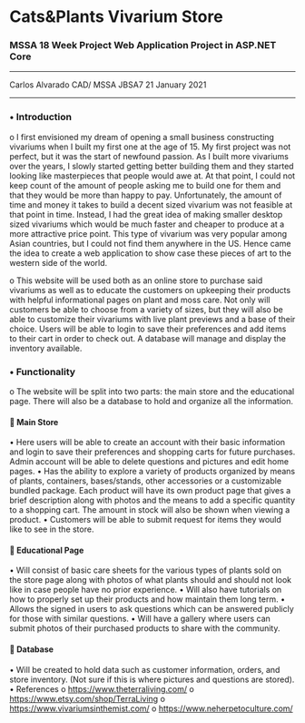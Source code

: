 # Cats&Plants Vivarium Store
### MSSA 18 Week Project Web Application Project in ASP.NET Core

---

Carlos Alvarado
CAD/ MSSA JBSA7
21 January 2021

---

	
### •	Introduction
o	I first envisioned my dream of opening a small business constructing vivariums when I built my first one at the age of 15. My first project was not perfect, but it was the start of newfound passion. As I built more vivariums over the years, I slowly started getting better building them and they started looking like masterpieces that people would awe at. At that point, I could not keep count of the amount of people asking me to build one for them and that they would be more than happy to pay. Unfortunately, the amount of time and money it takes to build a decent sized vivarium was not feasible at that point in time. Instead, I had the great idea of making smaller desktop sized vivariums which would be much faster and cheaper to produce at a more attractive price point. This type of vivarium was very popular among Asian countries, but I could not find them anywhere in the US. Hence came the idea to create a web application to show case these pieces of art to the western side of the world.

o	This website will be used both as an online store to purchase said vivariums as well as to educate the customers on upkeeping their products with helpful informational pages on plant and moss care. Not only will customers be able to choose from a variety of sizes, but they will also be able to customize their vivariums with live plant previews and a base of their choice. Users will be able to login to save their preferences and add items to their cart in order to check out. A database will manage and display the inventory available.

### •	Functionality 
o	The website will be split into two parts: the main store and the educational page. There will also be a database to hold and organize all the information.
#### 	Main Store
•	Here users will be able to create an account with their basic information and login to save their preferences and shopping carts for future purchases. Admin account will be able to delete questions and pictures and edit home pages.
•	Has the ability to explore a variety of products organized by means of plants, containers, bases/stands, other accessories or a customizable bundled package. Each product will have its own product page that gives a brief description along with photos and the means to add a specific quantity to a shopping cart. The amount in stock will also be shown when viewing a product.
•	Customers will be able to submit request for items they would like to see in the store.
#### 	Educational Page
•	Will consist of basic care sheets for the various types of plants sold on the store page along with photos of what plants should and should not look like in case people have no prior experience.
•	Will also have tutorials on how to properly set up their products and how maintain them long term.
•	Allows the signed in users to ask questions which can be answered publicly for those with similar questions.
•	Will have a gallery where users can submit photos of their purchased products to share with the community.
#### 	Database
•	 Will be created to hold data such as customer information, orders, and store inventory. (Not sure if this is where pictures and questions are stored).
•	References
o	https://www.theterraliving.com/
o	https://www.etsy.com/shop/TerraLiving
o	https://www.vivariumsinthemist.com/
o	https://www.neherpetoculture.com/
